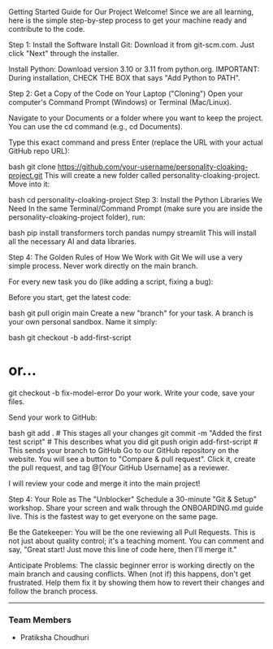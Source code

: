 Getting Started Guide for Our Project
Welcome! Since we are all learning, here is the simple step-by-step process to get your machine ready and contribute to the code.

Step 1: Install the Software
Install Git: Download it from git-scm.com. Just click "Next" through the installer.

Install Python: Download version 3.10 or 3.11 from python.org. IMPORTANT: During installation, CHECK THE BOX that says "Add Python to PATH".

Step 2: Get a Copy of the Code on Your Laptop ("Cloning")
Open your computer's Command Prompt (Windows) or Terminal (Mac/Linux).

Navigate to your Documents or a folder where you want to keep the project. You can use the cd command (e.g., cd Documents).

Type this exact command and press Enter (replace the URL with your actual GitHub repo URL):

bash
git clone https://github.com/your-username/personality-cloaking-project.git
This will create a new folder called personality-cloaking-project. Move into it:

bash
cd personality-cloaking-project
Step 3: Install the Python Libraries We Need
In the same Terminal/Command Prompt (make sure you are inside the personality-cloaking-project folder), run:

bash
pip install transformers torch pandas numpy streamlit
This will install all the necessary AI and data libraries.

Step 4: The Golden Rules of How We Work with Git
We will use a very simple process. Never work directly on the main branch.

For every new task you do (like adding a script, fixing a bug):

Before you start, get the latest code:

bash
git pull origin main
Create a new "branch" for your task. A branch is your own personal sandbox. Name it simply:

bash
git checkout -b add-first-script
# or...
git checkout -b fix-model-error
Do your work. Write your code, save your files.

Send your work to GitHub:

bash
git add .                          # This stages all your changes
git commit -m "Added the first test script"  # This describes what you did
git push origin add-first-script   # This sends your branch to GitHub
Go to our GitHub repository on the website. You will see a button to "Compare & pull request". Click it, create the pull request, and tag @[Your GitHub Username] as a reviewer.

I will review your code and merge it into the main project!

Step 4: Your Role as The "Unblocker"
Schedule a 30-minute "Git & Setup" workshop. Share your screen and walk through the ONBOARDING.md guide live. This is the fastest way to get everyone on the same page.

Be the Gatekeeper: You will be the one reviewing all Pull Requests. This is not just about quality control; it's a teaching moment. You can comment and say, "Great start! Just move this line of code here, then I'll merge it."

Anticipate Problems: The classic beginner error is working directly on the main branch and causing conflicts. When (not if) this happens, don't get frustrated. Help them fix it by showing them how to revert their changes and follow the branch process.

---

###  Team Members

- Pratiksha Choudhuri
